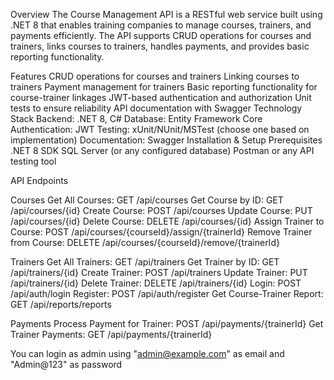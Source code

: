 Overview
The Course Management API is a RESTful web service built using .NET 8 that enables training companies to manage courses, 
trainers, and payments efficiently. The API supports CRUD operations for courses and trainers, links courses to trainers, handles payments, and provides basic reporting functionality.

Features
CRUD operations for courses and trainers
Linking courses to trainers
Payment management for trainers
Basic reporting functionality for course-trainer linkages
JWT-based authentication and authorization
Unit tests to ensure reliability
API documentation with Swagger
Technology Stack
Backend: .NET 8, C#
Database: Entity Framework Core
Authentication: JWT
Testing: xUnit/NUnit/MSTest (choose one based on implementation)
Documentation: Swagger
Installation & Setup
Prerequisites
.NET 8 SDK
SQL Server (or any configured database)
Postman or any API testing tool

API Endpoints

Courses
Get All Courses: GET /api/courses
Get Course by ID: GET /api/courses/{id}
Create Course: POST /api/courses
Update Course: PUT /api/courses/{id}
Delete Course: DELETE /api/courses/{id}
Assign Trainer to Course: POST /api/courses/{courseId}/assign/{trainerId}
Remove Trainer from Course: DELETE /api/courses/{courseId}/remove/{trainerId}

Trainers
Get All Trainers: GET /api/trainers
Get Trainer by ID: GET /api/trainers/{id}
Create Trainer: POST /api/trainers
Update Trainer: PUT /api/trainers/{id}
Delete Trainer: DELETE /api/trainers/{id}
Login: POST /api/auth/login
Register: POST /api/auth/register
Get Course-Trainer Report: GET /api/reports/reports

Payments
Process Payment for Trainer: POST /api/payments/{trainerId}
Get Trainer Payments: GET /api/payments/{trainerId}



You can login as admin using "admin@example.com" as email and "Admin@123" as password 

